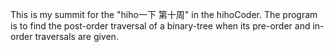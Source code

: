 This is my summit for the "hiho一下 第十周" in the hihoCoder. The program is to find the post-order traversal of a binary-tree when its pre-order and in-order traversals are given.
